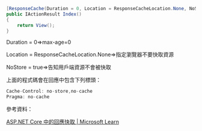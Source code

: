 ```csharp
[ResponseCache(Duration = 0, Location = ResponseCacheLocation.None, NoStore = true)]
public IActionResult Index()
{
    return View();
}
```

Duration = 0⇒max-age=0

Location = ResponseCacheLocation.None⇒指定瀏覽器不要快取資源

NoStore = true⇒告知用戶端資源不會被快取

上面的程式碼會在回應中包含下列標頭：

```csharp
Cache-Control: no-store,no-cache
Pragma: no-cache
```

參考資料：

[ASP.NET Core 中的回應快取 | Microsoft Learn](https://learn.microsoft.com/zh-tw/aspnet/core/performance/caching/response?view=aspnetcore-8.0#nostore-and-locationnone)